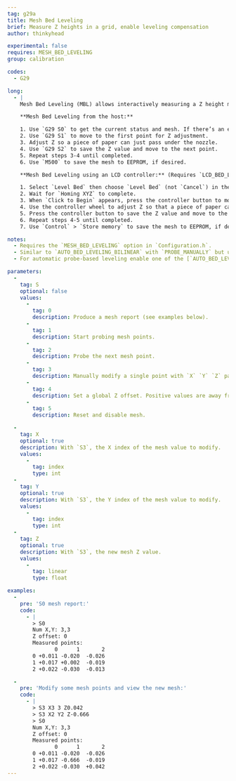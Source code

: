 ```yaml
---
tag: g29a
title: Mesh Bed Leveling
brief: Measure Z heights in a grid, enable leveling compensation
author: thinkyhead

experimental: false
requires: MESH_BED_LEVELING
group: calibration

codes:
  - G29

long:
  - |
    Mesh Bed Leveling (MBL) allows interactively measuring a Z height mesh without a bed probe. The only tool required is a piece of paper or a feeler gauge. MBL uses the mesh to compensate for variations in height across the bed.

    **Mesh Bed Leveling from the host:**

    1. Use `G29 S0` to get the current status and mesh. If there’s an existing mesh, you can send M420 S1 to use it.
    2. Use `G29 S1` to move to the first point for Z adjustment.
    3. Adjust Z so a piece of paper can just pass under the nozzle.
    4. Use `G29 S2` to save the Z value and move to the next point.
    5. Repeat steps 3-4 until completed.
    6. Use `M500` to save the mesh to EEPROM, if desired.

    **Mesh Bed Leveling using an LCD controller:** (Requires `LCD_BED_LEVELING`)

    1. Select `Level Bed` then choose `Level Bed` (not `Cancel`) in the sub-menu.
    2. Wait for `Homing XYZ` to complete.
    3. When `Click to Begin` appears, press the controller button to move to the first point.
    4. Use the controller wheel to adjust Z so that a piece of paper can just pass under the nozzle.
    5. Press the controller button to save the Z value and move to the next point.
    6. Repeat steps 4-5 until completed.
    7. Use `Control` > `Store memory` to save the mesh to EEPROM, if desired.

notes:
  - Requires the `MESH_BED_LEVELING` option in `Configuration.h`.
  - Similar to `AUTO_BED_LEVELING_BILINEAR` with `PROBE_MANUALLY` but uses less SRAM.
  - For automatic probe-based leveling enable one of the [`AUTO_BED_LEVELING_*`](/docs/gcode/G029-abl.html) options instead.

parameters:
  -
    tag: S
    optional: false
    values:
      -
        tag: 0
        description: Produce a mesh report (see examples below).
      -
        tag: 1
        description: Start probing mesh points.
      -
        tag: 2
        description: Probe the next mesh point.
      -
        tag: 3
        description: Manually modify a single point with `X` `Y` `Z` parameters. (See also [`M421`](/docs/gcode/M421.html).)
      -
        tag: 4
        description: Set a global Z offset. Positive values are away from the bed; negative values are closer.
      -
        tag: 5
        description: Reset and disable mesh.

  -
    tag: X
    optional: true
    description: With `S3`, the X index of the mesh value to modify.
    values:
      -
        tag: index
        type: int
  -
    tag: Y
    optional: true
    description: With `S3`, the Y index of the mesh value to modify.
    values:
      -
        tag: index
        type: int
  -
    tag: Z
    optional: true
    description: With `S3`, the new mesh Z value.
    values:
      -
        tag: linear
        type: float

examples:
  -
    pre: 'S0 mesh report:'
    code:
      - |
        > S0
        Num X,Y: 3,3
        Z offset: 0
        Measured points:
               0      1       2
        0 +0.011 -0.020  -0.026
        1 +0.017 +0.002  -0.019
        2 +0.022 -0.030  -0.013

  -
    pre: 'Modify some mesh points and view the new mesh:'
    code:
      - |
        > S3 X3 3 Z0.042
        > S3 X2 Y2 Z-0.666
        > S0
        Num X,Y: 3,3
        Z offset: 0
        Measured points:
               0      1       2
        0 +0.011 -0.020  -0.026
        1 +0.017 -0.666  -0.019
        2 +0.022 -0.030  +0.042
---
```

